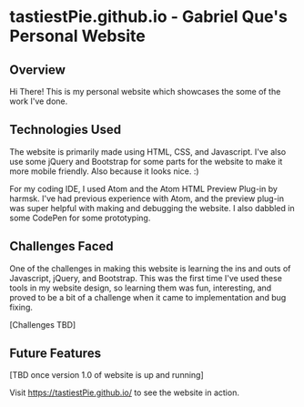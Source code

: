 # tastiestPie.github.io - Gabriel Que's Personal Website

## Overview

Hi There! This is my personal website which showcases the some of the work I've done.

## Technologies Used

The website is primarily made using HTML, CSS, and Javascript. I've also use some jQuery and Bootstrap
for some parts for the website to make it more mobile friendly. Also because it looks nice. :)

For my coding IDE, I used Atom and the Atom HTML Preview Plug-in by harmsk. I've had previous experience with
Atom, and the preview plug-in was super helpful with making and debugging the website. I also dabbled in some
CodePen for some prototyping.

## Challenges Faced

One of the challenges in making this website is learning the ins and outs of Javascript, jQuery, and Bootstrap. This was
the first time I've used these tools in my website design, so learning them was fun, interesting, and proved to be a bit of a
challenge when it came to implementation and bug fixing.

[Challenges TBD]

## Future Features

[TBD once version 1.0 of website is up and running]

Visit https://tastiestPie.github.io/ to see the website in action.
